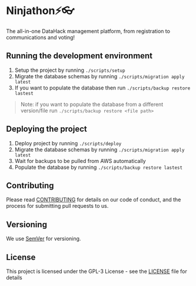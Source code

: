 # Ninjathon⚡👓

The all-in-one DataHack management platform, from registration to communications and voting!

## Running the development environment
1. Setup the project by running `./scripts/setup`
2. Migrate the database schemas by running `./scripts/migration apply latest`
3. If you want to populate the database then run `./scripts/backup restore lastest`

> Note: if you want to populate the database from a different version/file run `./scripts/backup restore <file path>`

## Deploying the project
1. Deploy project by running `./scripts/deploy`
2. Migrate the database schemas by running `./scripts/migration apply latest`
3. Wait for backups to be pulled from AWS automatically
4. Populate the database by running `./scripts/backup restore lastest`

## Contributing

Please read [CONTRIBUTING](CONTRIBUTING.md) for details on our code of conduct, and the process for submitting pull requests to us.

## Versioning

We use [SemVer](http://semver.org/) for versioning.

## License

This project is licensed under the GPL-3 License - see the [LICENSE](LICENSE.md) file for details
